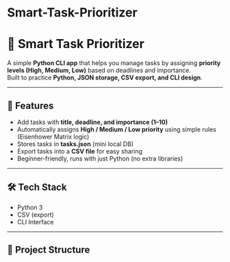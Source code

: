 # Smart-Task-Prioritizer

# 📝 Smart Task Prioritizer

A simple **Python CLI app** that helps you manage tasks by assigning **priority levels (High, Medium, Low)** based on deadlines and importance.  
Built to practice **Python, JSON storage, CSV export, and CLI design**.  

---

## 🚀 Features
- Add tasks with **title, deadline, and importance (1–10)**  
- Automatically assigns **High / Medium / Low priority** using simple rules (Eisenhower Matrix logic)  
- Stores tasks in **tasks.json** (mini local DB)  
- Export tasks into a **CSV file** for easy sharing  
- Beginner-friendly, runs with just Python (no extra libraries)  

---

## 🛠️ Tech Stack
- Python 3
- CSV (export)
- CLI Interface

---

## 📂 Project Structure

